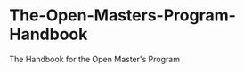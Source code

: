 The-Open-Masters-Program-Handbook
=================================

The Handbook for the Open Master's Program